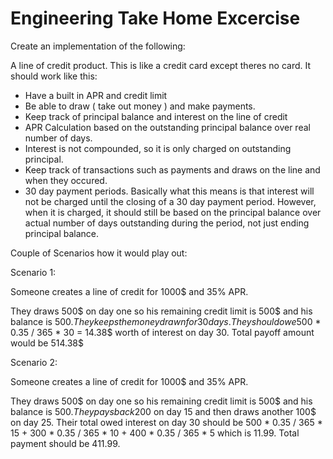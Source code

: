 # Engineering Take Home Excercise

Create an implementation of the following:

A line of credit product.  This is like a credit card except theres no card.
It should work like this:

  - Have a built in APR and credit limit
  - Be able to draw ( take out money ) and make payments.
  - Keep track of principal balance and interest on the line of credit
  - APR Calculation based on the outstanding principal balance over real number of days.
  - Interest is not compounded, so it is only charged on outstanding principal.
  - Keep track of transactions such as payments and draws on the line and when
    they occured.
  - 30 day payment periods.  Basically what this means is that interest will not be
    charged until the closing of a 30 day payment period.  However, when it is charged,
    it should still be based on the principal balance over actual number of days outstanding
    during the period, not just ending principal balance.

Couple of Scenarios how it would play out:

Scenario 1:

Someone creates a line of credit for 1000$ and 35% APR.

They draws 500$ on day one so his remaining credit limit is 500$ and his balance is 500$.
They keeps the money drawn for 30 days.  They should owe 500$ * 0.35 / 365 * 30 = 14.38$ worth
of interest on day 30.  Total payoff amount would be 514.38$

Scenario 2:

Someone creates a line of credit for 1000$ and 35% APR.

They draws 500$ on day one so his remaining credit limit is 500$ and his balance is 500$.
They pays back 200$ on day 15 and then draws another 100$ on day 25.  Their total owed interest on
day 30 should be 500 * 0.35 / 365 * 15 + 300 * 0.35 / 365 * 10 + 400 * 0.35 / 365 * 5  which is
11.99.  Total payment should be 411.99.
